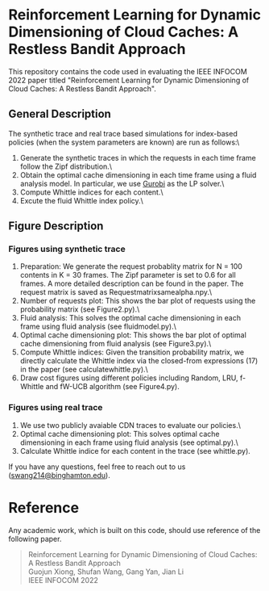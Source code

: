 # Reinforcement Learning for Dynamic Dimensioning of Cloud Caches: A Restless Bandit Approach
This repository contains the code used in evaluating the IEEE INFOCOM 2022 paper titled "Reinforcement Learning for Dynamic Dimensioning of Cloud Caches: A Restless Bandit Approach". 

## General Description
The synthetic trace and real trace based simulations for index-based policies (when the system parameters are known) are run as follows:\
1. Generate the synthetic traces in which the requests in each time frame follow the Zipf distribution.\
2. Obtain the optimal cache dimensioning in each time frame using a fluid analysis model. In particular, we use [Gurobi](https://www.gurobi.com) as the LP solver.\
3. Compute Whittle indices for each content.\
4. Excute the fluid Whittle index policy.\

## Figure Description
### Figures using synthetic trace
1. Preparation: We generate the request probablity matrix for N = 100 contents in K = 30 frames. The Zipf parameter is set to 0.6 for all frames. A more detailed description can be found in the paper. The request matrix is saved as Requestmatrixsamealpha.npy.\
2. Number of requests plot: This shows the bar plot of requests using the probability matrix (see Figure2.py).\
3. Fluid analysis: This solves the optimal cache dimensioning in each frame using fluid analysis (see fluidmodel.py).\
4. Optimal cache dimensioning plot: This shows the bar plot of optimal cache dimensioning from fluid analysis (see Figure3.py).\
5. Compute Whittle indices: Given the transition probability matrix, we directly calculate the Whittle index via the closed-from expressions (17) in the paper (see calculatewhittle.py).\
6. Draw cost figures using different policies including Random, LRU, f-Whittle and fW-UCB algorithm (see Figure4.py).
### Figures using real trace
1. We use two publicly avaiable CDN traces to evaluate our policies.\
2. Optimal cache dimensioning plot: This solves optimal cache dimensioning in each frame using fluid analysis (see optimal.py).\
3. Calculate Whittle indice for each content in the trace (see whittle.py).

If you have any questions, feel free to reach out to us (swang214@binghamton.edu).

# Reference
Any academic work, which is built on this code, should use reference of the following paper.
> Reinforcement Learning for Dynamic Dimensioning of Cloud Caches: A Restless Bandit Approach\
> Guojun Xiong, Shufan Wang, Gang Yan, Jian Li\
> IEEE INFOCOM 2022

